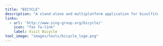 ```yaml
---
title: "BICYCLE"
description: "A stand-alone and multiplatform application for bisulfite-seq analysis."
links:
  - url: 'http://www.sing-group.org/bicycle/'
    icon: "fas fa-link"
    label: Visit Bicycle
tool_image: "images/tools/bicycle_logo.png"
---
```

